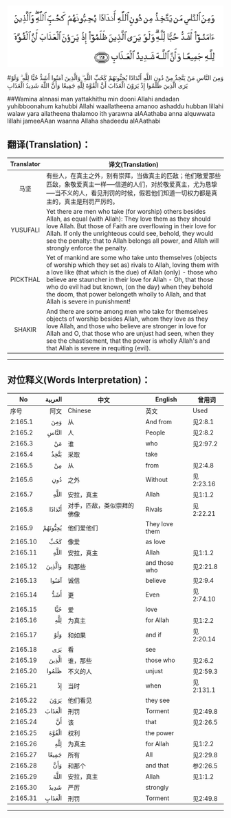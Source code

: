 ![002:165](images/002_165.gif)

#وَمِنَ النَّاسِ مَنْ يَتَّخِذُ مِنْ دُونِ اللَّهِ أَنْدَادًا يُحِبُّونَهُمْ كَحُبِّ اللَّهِ ۖ وَالَّذِينَ آمَنُوا أَشَدُّ حُبًّا لِلَّهِ ۗ وَلَوْ يَرَى الَّذِينَ ظَلَمُوا إِذْ يَرَوْنَ الْعَذَابَ أَنَّ الْقُوَّةَ لِلَّهِ جَمِيعًا وَأَنَّ اللَّهَ شَدِيدُ الْعَذَابِ 

##Wamina alnnasi man yattakhithu min dooni Allahi andadan yuhibboonahum kahubbi Allahi waallatheena amanoo ashaddu hubban lillahi walaw yara allatheena thalamoo ith yarawna alAAathaba anna alquwwata lillahi jameeAAan waanna Allaha shadeedu alAAathabi 

## 翻译(Translation)：

| Translator | 译文(Translation)                                            |
| :--------: | ------------------------------------------------------------ |
|    马坚    | 有些人，在真主之外，别有崇拜，当做真主的匹敌；他们敬爱那些匹敌，象敬爱真主一样──信道的人们，对於敬爱真主，尤为恳挚──当不义的人，看见刑罚的时候，假若他们知道一切权力都是真主的，真主是刑罚严厉的。 |
|  YUSUFALI  | Yet there are men who take (for worship) others besides Allah, as equal (with Allah): They love them as they should love Allah. But those of Faith are overflowing in their love for Allah. If only the unrighteous could see, behold, they would see the penalty: that to Allah belongs all power, and Allah will strongly enforce the penalty. |
|  PICKTHAL  | Yet of mankind are some who take unto themselves (objects of worship which they set as) rivals to Allah, loving them with a love like (that which is the due) of Allah (only) - those who believe are stauncher in their love for Allah - Oh, that those who do evil had but known, (on the day) when they behold the doom, that power belongeth wholly to Allah, and that Allah is severe in punishment! |
|   SHAKIR   | And there are some among men who take for themselves objects of worship besides Allah, whom they love as they love Allah, and those who believe are stronger in love for Allah and O, that those who are unjust had seen, when they see the chastisement, that the power is wholly Allah's and that Allah is severe in requiting (evil). |

---

## 对位释义(Words Interpretation)：

| No       | العربية | 中文                       | English        | 曾用词    |
| -------- | ------: | -------------------------- | -------------- | --------- |
| 序号     |    阿文 | Chinese                    | 英文           | Used      |
| 2:165.1  |     وَمِنَ | 从                         | And from       | 见2:8.1   |
| 2:165.2  |   النَّاسِ | 人                         | People         | 见2:8.2   |
| 2:165.3  |      مَنْ | 谁                         | who            | 见2:97.2  |
| 2:165.4  |    يَتَّخِذُ | 采取                       | take           |           |
| 2:165.5  |      مِنْ | 从                         | from           | 见2:4.8   |
| 2:165.6  |     دُونِ | 之外                       | Without        | 见2:23.16 |
| 2:165.7  |    اللَّهِ | 安拉，真主                 | Allah          | 见1:1.2   |
| 2:165.8  |  أَنْدَادًا | 对手，匹敌，类似崇拜的佛像 | Rivals         | 见2:22.21 |
| 2:165.9  | يُحِبُّونَهُمْ | 他们爱他们                 | They love them |           |
| 2:165.10 |     كَحُبِّ | 像爱                       | as love        |           |
| 2:165.11 |    اللَّهِ | 安拉，真主                 | Allah          | 见1:1.2   |
| 2:165.12 |  وَالَّذِينَ | 和那些                     | and those who  | 见2:21.8  |
| 2:165.13 |   آمَنُوا | 诚信                       | believe        | 见2:9.4   |
| 2:165.14 |     أَشَدُّ | 更                         | Even           | 见2:74.10 |
| 2:165.15 |     حُبًّا | 爱                         | love           |           |
| 2:165.16 |     لِلَّهِ | 为真主                     | for Allah      | 见1:2.2   |
| 2:165.17 |     وَلَوْ | 和如果                     | and if         | 见2:20.14 |
| 2:165.18 |     يَرَى | 看                         | see            |           |
| 2:165.19 |   الَّذِينَ | 谁，那些                   | those who      | 见2:6.2   |
| 2:165.20 |   ظَلَمُوا | 不义的人                   | unjust         | 见2:59.3  |
| 2:165.21 |      إِذْ | 当时                       | when           | 见2:131.1 |
| 2:165.22 |    يَرَوْنَ | 他们看见                   | they see       |           |
| 2:165.23 |  الْعَذَابَ | 刑罚                       | Torment        | 见2:49.8  |
| 2:165.24 |      أَنَّ | 该                         | that           | 见2:26.5  |
| 2:165.25 |   الْقُوَّةَ | 权利                       | the power      |           |
| 2:165.26 |     لِلَّهِ | 为真主                     | for Allah      | 见1:2.2   |
| 2:165.27 |   جَمِيعًا | 所有                       | All            | 见2:29.8  |
| 2:165.28 |     وَأَنَّ | 和那个                     | and that       | 参2:26.5  |
| 2:165.29 |    اللَّهَ | 安拉，真主                 | Allah          | 见1:1.2   |
| 2:165.30 |    شَدِيدُ | 严厉                       | strongly       |           |
| 2:165.31 |  الْعَذَابِ | 刑罚                       | Torment        | 见2:49.8  |

---
